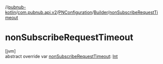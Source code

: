 //[pubnub-kotlin](../../../../index.md)/[com.pubnub.api.v2](../../index.md)/[PNConfiguration](../index.md)/[Builder](index.md)/[nonSubscribeRequestTimeout](non-subscribe-request-timeout.md)

# nonSubscribeRequestTimeout

[jvm]\
abstract override var [nonSubscribeRequestTimeout](non-subscribe-request-timeout.md): [Int](https://kotlinlang.org/api/latest/jvm/stdlib/kotlin/-int/index.html)
